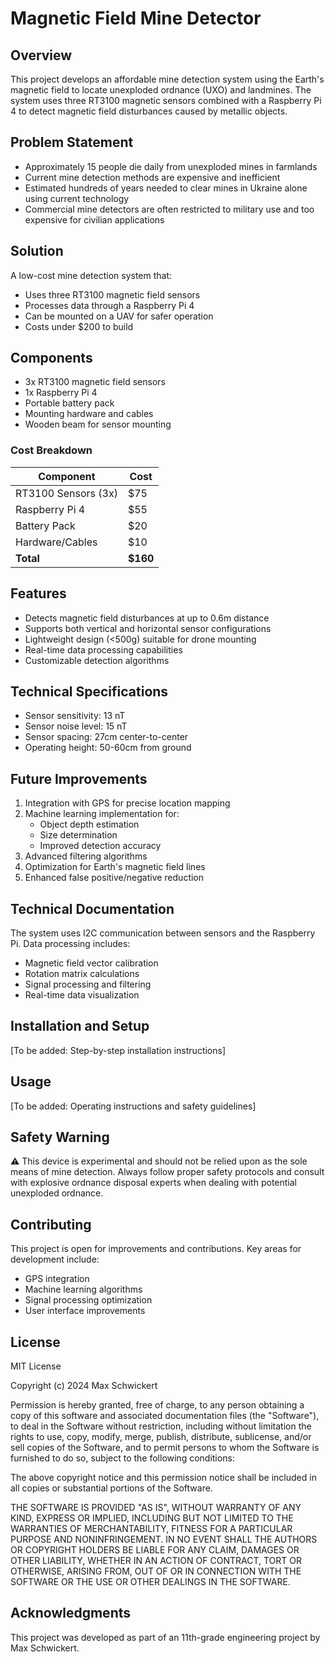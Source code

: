 # Magnetic Field Mine Detector

## Overview
This project develops an affordable mine detection system using the Earth's magnetic field to locate unexploded ordnance (UXO) and landmines. The system uses three RT3100 magnetic sensors combined with a Raspberry Pi 4 to detect magnetic field disturbances caused by metallic objects.

## Problem Statement
- Approximately 15 people die daily from unexploded mines in farmlands
- Current mine detection methods are expensive and inefficient
- Estimated hundreds of years needed to clear mines in Ukraine alone using current technology
- Commercial mine detectors are often restricted to military use and too expensive for civilian applications

## Solution
A low-cost mine detection system that:
- Uses three RT3100 magnetic field sensors
- Processes data through a Raspberry Pi 4
- Can be mounted on a UAV for safer operation
- Costs under $200 to build

## Components
- 3x RT3100 magnetic field sensors
- 1x Raspberry Pi 4
- Portable battery pack
- Mounting hardware and cables
- Wooden beam for sensor mounting

### Cost Breakdown
| Component | Cost |
|-----------|------|
| RT3100 Sensors (3x) | $75 |
| Raspberry Pi 4 | $55 |
| Battery Pack | $20 |
| Hardware/Cables | $10 |
| **Total** | **$160** |

## Features
- Detects magnetic field disturbances at up to 0.6m distance
- Supports both vertical and horizontal sensor configurations
- Lightweight design (<500g) suitable for drone mounting
- Real-time data processing capabilities
- Customizable detection algorithms

## Technical Specifications
- Sensor sensitivity: 13 nT
- Sensor noise level: 15 nT
- Sensor spacing: 27cm center-to-center
- Operating height: 50-60cm from ground

## Future Improvements
1. Integration with GPS for precise location mapping
2. Machine learning implementation for:
   - Object depth estimation
   - Size determination
   - Improved detection accuracy
3. Advanced filtering algorithms
4. Optimization for Earth's magnetic field lines
5. Enhanced false positive/negative reduction

## Technical Documentation
The system uses I2C communication between sensors and the Raspberry Pi. Data processing includes:
- Magnetic field vector calibration
- Rotation matrix calculations
- Signal processing and filtering
- Real-time data visualization

## Installation and Setup
[To be added: Step-by-step installation instructions]

## Usage
[To be added: Operating instructions and safety guidelines]

## Safety Warning
⚠️ This device is experimental and should not be relied upon as the sole means of mine detection. Always follow proper safety protocols and consult with explosive ordnance disposal experts when dealing with potential unexploded ordnance.

## Contributing
This project is open for improvements and contributions. Key areas for development include:
- GPS integration
- Machine learning algorithms
- Signal processing optimization
- User interface improvements

## License
MIT License

Copyright (c) 2024 Max Schwickert

Permission is hereby granted, free of charge, to any person obtaining a copy
of this software and associated documentation files (the "Software"), to deal
in the Software without restriction, including without limitation the rights
to use, copy, modify, merge, publish, distribute, sublicense, and/or sell
copies of the Software, and to permit persons to whom the Software is
furnished to do so, subject to the following conditions:

The above copyright notice and this permission notice shall be included in all
copies or substantial portions of the Software.

THE SOFTWARE IS PROVIDED "AS IS", WITHOUT WARRANTY OF ANY KIND, EXPRESS OR
IMPLIED, INCLUDING BUT NOT LIMITED TO THE WARRANTIES OF MERCHANTABILITY,
FITNESS FOR A PARTICULAR PURPOSE AND NONINFRINGEMENT. IN NO EVENT SHALL THE
AUTHORS OR COPYRIGHT HOLDERS BE LIABLE FOR ANY CLAIM, DAMAGES OR OTHER
LIABILITY, WHETHER IN AN ACTION OF CONTRACT, TORT OR OTHERWISE, ARISING FROM,
OUT OF OR IN CONNECTION WITH THE SOFTWARE OR THE USE OR OTHER DEALINGS IN THE
SOFTWARE.

## Acknowledgments
This project was developed as part of an 11th-grade engineering project by Max Schwickert.
